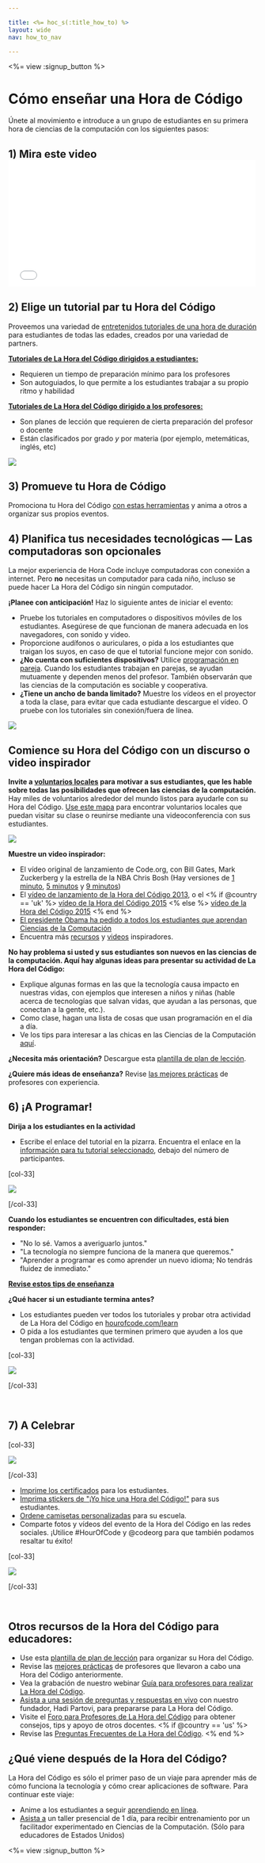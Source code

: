 ```yaml
---

title: <%= hoc_s(:title_how_to) %>
layout: wide
nav: how_to_nav

---
```


<%= view :signup_button %>

# Cómo enseñar una Hora de Código

Únete al movimiento e introduce a un grupo de estudiantes en su primera hora de ciencias de la computación con los siguientes pasos:

## 1) Mira este video <iframe width="500" height="255" src="//www.youtube.com/embed/SrnvvWDm73k" frameborder="0" allowfullscreen></iframe> 

## 2) Elige un tutorial par tu Hora del Código

Proveemos una variedad de [entretenidos tutoriales de una hora de duración](<%= resolve_url('/learn') %>) para estudiantes de todas las edades, creados por una variedad de partners.

**[Tutoriales de La Hora del Código dirigidos a estudiantes:](<%= resolve_url('/learn') %>)**

  * Requieren un tiempo de preparación mínimo para los profesores
  * Son autoguiados, lo que permite a los estudiantes trabajar a su propio ritmo y habilidad

**[Tutoriales de La Hora del Código dirigido a los profesores:](<%= resolve_url('https://code.org/educate/teacher-led') %>)**

  * Son planes de lección que requieren de cierta preparación del profesor o docente
  * Están clasificados por grado *y* por materia (por ejemplo, metemáticas, inglés, etc)

[![](/images/fit-700/tutorials.png)](<%= resolve_url('/learn') %>)

## 3) Promueve tu Hora de Código

Promociona tu Hora del Código [con estas herramientas](<%= resolve_url('/promote') %>) y anima a otros a organizar sus propios eventos.

## 4) Planifica tus necesidades tecnológicas — Las computadoras son opcionales

La mejor experiencia de Hora Code incluye computadoras con conexión a internet. Pero **no** necesitas un computador para cada niño, incluso se puede hacer La Hora del Código sin ningún computador.

**¡Planee con anticipación!** Haz lo siguiente antes de iniciar el evento:

  * Pruebe los tutoriales en computadores o dispositivos móviles de los estudiantes. Asegúrese de que funcionan de manera adecuada en los navegadores, con sonido y video.
  * Proporcione audífonos o auriculares, o pida a los estudiantes que traigan los suyos, en caso de que el tutorial funcione mejor con sonido.
  * **¿No cuenta con suficientes dispositivos?** Utilice [programación en pareja](https://www.youtube.com/watch?v=vgkahOzFH2Q). Cuando los estudiantes trabajan en parejas, se ayudan mutuamente y dependen menos del profesor. También observarán que las ciencias de la computación es sociable y cooperativa.
  * **¿Tiene un ancho de banda limitado?** Muestre los vídeos en el proyector a toda la clase, para evitar que cada estudiante descargue el vídeo. O pruebe con los tutoriales sin conexión/fuera de línea.

![](/images/fit-350/group_ipad.jpg)

## Comience su Hora del Código con un discurso o video inspirador

**Invite a [voluntarios locales](https://code.org/volunteer/local) para motivar a sus estudiantes, que les hable sobre todas las posibilidades que ofrecen las ciencias de la computación.** Hay miles de voluntarios alrededor del mundo listos para ayudarle con su Hora del Código. [Use este mapa](https://code.org/volunteer/local) para encontrar voluntarios locales que puedan visitar su clase o reunirse mediante una videoconferencia con sus estudiantes.

[![](/images/fit-300/volunteer-map.png)](<%= resolve_url('https://code.org/volunteer/local') %>)

**Muestre un video inspirador:**

  * El vídeo original de lanzamiento de Code.org, con Bill Gates, Mark Zuckerberg y la estrella de la NBA Chris Bosh (Hay versiones de [1 minuto](https://www.youtube.com/watch?v=qYZF6oIZtfc), [5 minutos](https://www.youtube.com/watch?v=nKIu9yen5nc) y [9 minutos](https://www.youtube.com/watch?v=dU1xS07N-FA))
  * El [vídeo de lanzamiento de la Hora del Código 2013](https://www.youtube.com/watch?v=FC5FbmsH4fw), o el <% if @country == 'uk' %> [vídeo de la Hora del Código 2015](https://www.youtube.com/watch?v=7L97YMYqLHc) <% else %> [vídeo de la Hora del Código 2015](https://www.youtube.com/watch?v=7L97YMYqLHc) <% end %>
  * [El presidente Obama ha pedido a todos los estudiantes que aprendan Ciencias de la Computación](https://www.youtube.com/watch?v=6XvmhE1J9PY)
  * Encuentra más [recursos](<%= resolve_url('https://code.org/inspire') %>) y [videos](https://www.youtube.com/playlist?list=PLzdnOPI1iJNfpD8i4Sx7U0y2MccnrNZuP) inspiradores.

**No hay problema si usted y sus estudiantes son nuevos en las ciencias de la computación. Aquí hay algunas ideas para presentar su actividad de La Hora del Código:**

  * Explique algunas formas en las que la tecnología causa impacto en nuestras vidas, con ejemplos que interesen a niños y niñas (hable acerca de tecnologías que salvan vidas, que ayudan a las personas, que conectan a la gente, etc.).
  * Como clase, hagan una lista de cosas que usan programación en el día a día.
  * Ve los tips para interesar a las chicas en las Ciencias de la Computación [aquí](<%= resolve_url('https://code.org/girls') %>).

**¿Necesita más orientación?** Descargue esta [plantilla de plan de lección](/files/EducatorHourofCodeLessonPlanOutline.docx).

**¿Quiere más ideas de enseñanza?** Revise [las mejores prácticas](http://www.slideshare.net/TeachCode/hour-of-code-best-practices-for-successful-educators-51273466) de profesores con experiencia.

## 6) ¡A Programar!

**Dirija a los estudiantes en la actividad**

  * Escribe el enlace del tutorial en la pizarra. Encuentra el enlace en la [información para tu tutorial seleccionado](<%= resolve_url('/learn') %>), debajo del número de participantes.

[col-33]

![](/images/fit-300/group_ar.jpg)

[/col-33]

**Cuando los estudiantes se encuentren con dificultades, está bien responder:**

  * "No lo sé. Vamos a averiguarlo juntos."
  * "La tecnología no siempre funciona de la manera que queremos."
  * "Aprender a programar es como aprender un nuevo idioma; No tendrás fluidez de inmediato."

**[Revise estos tips de enseñanza](http://www.code.org/files/CSTT_IntroducingCS.PDF)**

**¿Qué hacer si un estudiante termina antes?**

  * Los estudiantes pueden ver todos los tutoriales y probar otra actividad de La Hora del Código en [hourofcode.com/learn](<%= resolve_url('/learn') %>)
  * O pida a los estudiantes que terminen primero que ayuden a los que tengan problemas con la actividad.

[col-33]

![](/images/fit-250/highschoolgirls.jpeg)

[/col-33]

<p style="clear:both">
  &nbsp;
</p>

## 7) A Celebrar

[col-33]

![](/images/fit-300/boy-certificate.jpg)

[/col-33]

  * [Imprime los certificados](<%= resolve_url('https://code.org/certificates') %>) para los estudiantes.
  * [Imprima stickers de "¡Yo hice una Hora del Código!"](<%= resolve_url('/promote/resources#stickers') %>) para sus estudiantes.
  * [Ordene camisetas personalizadas](http://blog.code.org/post/132608499493/hour-of-code-shirts-and-more) para su escuela.
  * Comparte fotos y vídeos del evento de la Hora del Código en las redes sociales. ¡Utilice #HourOfCode y @codeorg para que también podamos resaltar tu éxito!

[col-33]

![](/images/fit-260/highlight-certificates.jpg)

[/col-33]

<p style="clear:both">
  &nbsp;
</p>

## Otros recursos de la Hora del Código para educadores:

  * Use esta [plantilla de plan de lección](/files/EducatorHourofCodeLessonPlanOutline.docx) para organizar su Hora del Código.
  * Revise las [mejores prácticas](http://www.slideshare.net/TeachCode/hour-of-code-best-practices-for-successful-educators-51273466) de profesores que llevaron a cabo una Hora del Código anteriormente. 
  * Vea la grabación de nuestro webinar [Guía para profesores para realizar La Hora del Código](https://youtu.be/EJeMeSW2-Mw).
  * [Asista a una sesión de preguntas y respuestas en vivo](http://www.eventbrite.com/e/ask-your-final-questions-and-prepare-for-the-2015-hour-of-code-with-codeorg-founder-hadi-partovi-tickets-17987437911) con nuestro fundador, Hadi Partovi, para prepararse para La Hora del Código.
  * Visite el [Foro para Profesores de La Hora del Código](http://forum.code.org/c/plc/hour-of-code) para obtener consejos, tips y apoyo de otros docentes. <% if @country == 'us' %>
  * Revise las [Preguntas Frecuentes de La Hora del Código](https://support.code.org/hc/en-us/categories/200147083-Hour-of-Code). <% end %>

## ¿Qué viene después de la Hora del Código?

La Hora del Código es sólo el primer paso de un viaje para aprender más de cómo funciona la tecnología y cómo crear aplicaciones de software. Para continuar este viaje:

  * Anime a los estudiantes a seguir [aprendiendo en línea](<%= resolve_url('https://code.org/learn/beyond') %>).
  * [Asista a](<%= resolve_url('https://code.org/professional-development-workshops') %>) un taller presencial de 1 día, para recibir entrenamiento por un facilitador experimentado en Ciencias de la Computación. (Sólo para educadores de Estados Unidos)

<%= view :signup_button %>